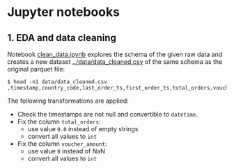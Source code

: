 # Jupyter notebooks

## 1. EDA and data cleaning

Notebook [clean_data.ipynb](clean_data.ipynb) explores the schema of the given raw data and creates a new dataset [../data/data_cleaned.csv](../data/data_cleaned.csv) of the same schema as the original parquet file:
```
$ head -n1 data/data_cleaned.csv
,timestamp,country_code,last_order_ts,first_order_ts,total_orders,voucher_amount
```

The following transformations are applied:
- Check the timestamps are not null and convertible to `datetime`.
- Fix the column `total_orders`:
    - use value `0.0` instead of empty strings
    - convert all values to `int`
- Fix the column `voucher_amount`:
    - use value `0` instead of NaN
    - convert all values to `int`

